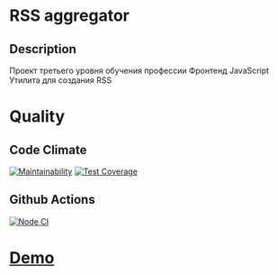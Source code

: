 # RSS aggregator

## Description

Проект третьего уровня обучения профессии Фронтенд JavaScript
Утилита для создания RSS

# Quality

## Code Climate
[![Maintainability](https://api.codeclimate.com/v1/badges/4f2ae2cd398b01b9daa6/maintainability)](https://codeclimate.com/github/BairamovTimur/frontend-project-lvl3/maintainability) [![Test Coverage](https://api.codeclimate.com/v1/badges/4f2ae2cd398b01b9daa6/test_coverage)](https://codeclimate.com/github/BairamovTimur/frontend-project-lvl3/test_coverage)

## Github Actions
[![Node CI](https://github.com/BairamovTimur/frontend-project-lvl3/workflows/Node%20CI/badge.svg)](https://github.com/BairamovTimur/frontend-project-lvl3/actions?query=workflow%3A%22Node+CI%22)

# [Demo](frontend-project-lvl3.bairamovtimur.vercel.app)


